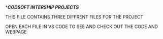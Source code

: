******CODSOFT INTERSHIP PROJECTS*****

THIS FILE CONTAINS THREE DIFFRENT FILES FOR THE PROJECT 

OPEN EACH FILE IN VS CODE TO SEE AND CHECK OUT THE CODE AND WEBPAGE
